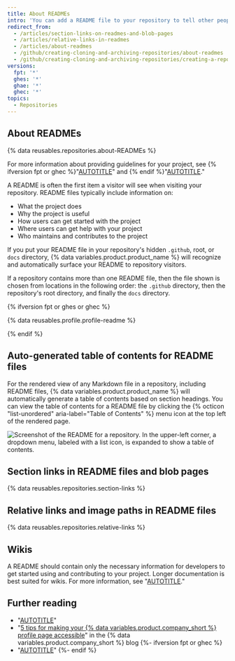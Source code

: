 ```yaml
---
title: About READMEs
intro: 'You can add a README file to your repository to tell other people why your project is useful, what they can do with your project, and how they can use it.'
redirect_from:
  - /articles/section-links-on-readmes-and-blob-pages
  - /articles/relative-links-in-readmes
  - /articles/about-readmes
  - /github/creating-cloning-and-archiving-repositories/about-readmes
  - /github/creating-cloning-and-archiving-repositories/creating-a-repository-on-github/about-readmes
versions:
  fpt: '*'
  ghes: '*'
  ghae: '*'
  ghec: '*'
topics:
  - Repositories
---
```

## About READMEs

{% data reusables.repositories.about-READMEs %}

For more information about providing guidelines for your project, see {% ifversion fpt or ghec %}"[AUTOTITLE](/communities/setting-up-your-project-for-healthy-contributions/adding-a-code-of-conduct-to-your-project)" and {% endif %}"[AUTOTITLE](/communities/setting-up-your-project-for-healthy-contributions)."

A README is often the first item a visitor will see when visiting your repository. README files typically include information on:
- What the project does
- Why the project is useful
- How users can get started with the project
- Where users can get help with your project
- Who maintains and contributes to the project

If you put your README file in your repository's hidden `.github`, root, or `docs` directory, {% data variables.product.product_name %} will recognize and automatically surface your README to repository visitors.

If a repository contains more than one README file, then the file shown is chosen from locations in the following order: the `.github` directory, then the repository's root directory, and finally the `docs` directory.

{% ifversion fpt or ghes or ghec %}

{% data reusables.profile.profile-readme %}

{% endif %}

## Auto-generated table of contents for README files

For the rendered view of any Markdown file in a repository, including README files, {% data variables.product.product_name %} will automatically generate a table of contents based on section headings. You can view the table of contents for a README file by clicking the {% octicon "list-unordered" aria-label="Table of Contents" %}  menu icon at the top left of the rendered page.

![Screenshot of the README for a repository. In the upper-left corner, a dropdown menu, labeled with a list icon, is expanded to show a table of contents.](/assets/images/help/repository/readme-automatic-toc.png)

## Section links in README files and blob pages

{% data reusables.repositories.section-links %}

## Relative links and image paths in README files

{% data reusables.repositories.relative-links %}

## Wikis

A README should contain only the necessary information for developers to get started using and contributing to your project. Longer documentation is best suited for wikis. For more information, see "[AUTOTITLE](/communities/documenting-your-project-with-wikis/about-wikis)."

## Further reading

- "[AUTOTITLE](/repositories/working-with-files/managing-files/adding-a-file-to-a-repository)"
- "[5 tips for making your {% data variables.product.company_short %} profile page accessible](https://github.blog/2023-10-26-5-tips-for-making-your-github-profile-page-accessible/)" in the {% data variables.product.company_short %} blog
{%- ifversion fpt or ghec %}
- "[AUTOTITLE](/codespaces/setting-up-your-project-for-codespaces/setting-up-your-repository/adding-a-codespaces-badge)"
{%- endif %}
